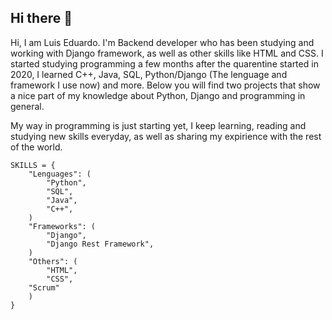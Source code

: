 ## Hi there 👋

Hi, I am Luis Eduardo. I'm Backend developer who has been studying and working with Django framework, as well as other skills like HTML and CSS. I started studying programming a few months after the quarentine started in 2020, I learned C++, Java, SQL, Python/Django (The lenguage and framework I use now) and more.  Below you will find two projects that show a nice part of my knowledge about Python, Django and programming in general.

My way in programming is just starting yet, I keep learning, reading and studying new skills everyday, as well as sharing my expirience with the rest of the world.

    SKILLS = {
    	"Lenguages": (
    		"Python",
			"SQL",
    		"Java",
    		"C++",
    	)
    	"Frameworks": (
    		"Django",
    		"Django Rest Framework",
    	)
    	"Others": (
    		"HTML",
    		"CSS",
		"Scrum"
    	)
    }
